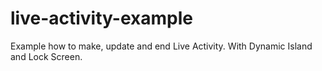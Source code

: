 # live-activity-example
Example how to make, update and end Live Activity. With Dynamic Island and Lock Screen.
